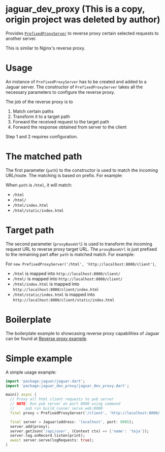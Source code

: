 # jaguar_dev_proxy (This is a copy, origin project was deleted by author)

Provides [`PrefixedProxyServer`](https://www.dartdocs.org/documentation/jaguar_dev_proxy/latest/jaguar_dev_proxy/PrefixedProxyServer-class.html)
to reverse proxy certain selected requests to another server.

This is similar to Nginx's reverse proxy.

# Usage

An instance of `PrefixedProxyServer` has to be created and added to a
Jaguar server. The constructor of `PrefixedProxyServer` takes all the
necessary parameters to configure the reverse proxy.

The job of the reverse proxy is to

1. Match certain paths
2. Transform it to a target path
3. Forward the received request to the target path
4. Forward the response obtained from server to the client

Step 1 and 2 requires configuration.

# The matched path

The first parameter (`path`) to the constructor is used to match the incoming
URL/route. The matching is based on prefix. For example:

When `path` is `/html`, it will match:

+ `/html`
+ `/html/`
+ `/html/index.html`
+ `/html/static/index.html`

# Target path

The second parameter (`proxyBaseUrl`) is used to transform the incoming
request URL to reverse proxy target URL. The `proxyBaseUrl` is just prefixed
to the remaining part after `path` is matched match. For example:

For `new PrefixedProxyServer('/html', 'http://localhost:8000/client')`,

+ `/html` is mapped into `http://localhost:8000/client/`
+ `/html/` is mapped into `http://localhost:8000/client/`
+ `/html/index.html` is mapped into `http://localhost:8000/client/index.html`
+ `/html/static/index.html` is mapped into `http://localhost:8000/client/static/index.html`

# Boilerplate

The boilerplate example to showcasing reverse proxy capabilities of Jaguar
can be found at [Reverse proxy example](https://github.com/jaguar-examples/reverse_proxy).

# Simple example

A simple usage example:

```dart
import 'package:jaguar/jaguar.dart';
import 'package:jaguar_dev_proxy/jaguar_dev_proxy.dart';

main() async {
  // Proxy all html client requests to pub server
  // NOTE: Run pub server on port 8000 using command
  //     pub run build_runner serve web:8000
  final proxy = PrefixedProxyServer('/client', 'http://localhost:8000/');

  final server = Jaguar(address: 'localhost', port: 8085);
  server.add(proxy);
  server.getJson('/api/user', (Context ctx) => {'name': 'teja'});
  server.log.onRecord.listen(print);
  await server.serve(logRequests: true);
}
```
